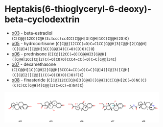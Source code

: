 # Heptakis(6-thioglyceryl-6-deoxy)-beta-cyclodextrin

* [x03](x03) - beta-estradiol (`C[C@@]12CC[C@H]3c4ccc(cc4CC[C@@H]3[C@H]1CC[C@@H]2O)O`)
* [x05](x05) - hydrocortisone (`C[C@@]12CCC(=O)C=C1CC[C@@H]3[C@@H]2[C@@H](C[C@]4([C@@H]3CC[C@@]4(C(=O)CO)O)C)O`)
* [x06](x06) - prednisone (`C[C@]12CC(=O)[C@@H]3[C@@H]([C@H]1CC[C@]2(C(=O)CO)O)CCC4=CC(=O)C=C[C@@]34C`)
* [x07](x07) - dexamethasone (`C[C@@H]1C[C@H]2[C@@H]3CCC4=CC(=O)C=C[C@]4([C@]3([C@H](C[C@]2([C@@]1(C(=O)CO)O)C)O)F)C`)
* [x08](x08) - finasteride (`C[C@]12CC[C@H]3[C@H]([C@H]1CC[C@H]2C(=O)NC(C)(C)C)CC[C@H]4[C@@]3(C=CC(=O)N4)C`)

<img src="htg.svg" width="1280"/>
